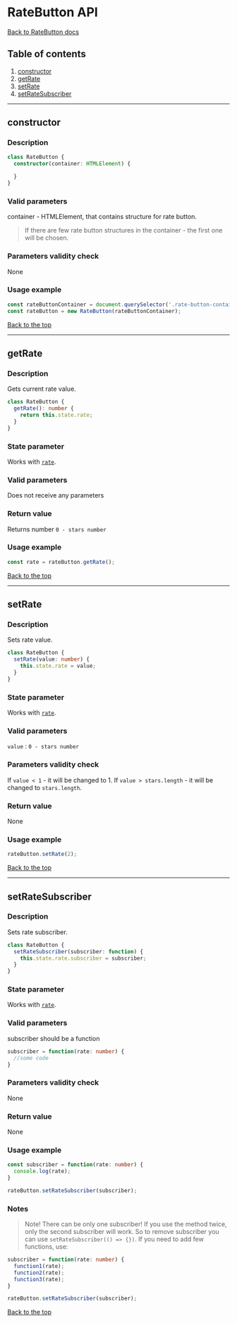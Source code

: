 <a name="top"></a>

# RateButton API
[Back to RateButton docs](rate-button.md)

## Table of contents
1. [constructor](#constructor)
2. [getRate](#getrate)
3. [setRate](#setrate)
4. [setRateSubscriber](#setratesubscriber)


***
<a name="constructor"></a>

## constructor

### Description
```ts
class RateButton {
  constructor(container: HTMLElement) {

  }
}
```

### Valid parameters
container - HTMLElement, that contains structure for rate button. 
> If there are few rate button structures in the container - the first one will be chosen.

### Parameters validity check
None

### Usage example
```js
const rateButtonContainer = document.querySelector('.rate-button-container');
const rateButton = new RateButton(rateButtonContainer);
```

[Back to the top](#top)


***
<a name="getrate"></a>

## getRate

### Description
Gets current rate value.

```ts
class RateButton {
  getRate(): number {
    return this.state.rate;
  }
}
```

### State parameter
Works with [`rate`](rate-button.state.md#rate).

### Valid parameters
Does not receive any parameters

### Return value
Returns number `0 - stars number`

### Usage example
```js
const rate = rateButton.getRate();
```

[Back to the top](#top)


***
<a name="setRate"></a>

## setRate

### Description
Sets rate value.

```ts
class RateButton {
  setRate(value: number) {
    this.state.rate = value;
  }
}
```

### State parameter
Works with [`rate`](rate-button.state.md#rate).

### Valid parameters
`value` : `0 - stars number`

### Parameters validity check
If `value < 1` - it will be changed to 1.
If `value > stars.length` - it will be changed to `stars.length`.

### Return value
None

### Usage example
```js
rateButton.setRate(2);
```

[Back to the top](#top)


***
<a name="setratesubscriber"></a>

## setRateSubscriber

### Description
Sets rate subscriber.

```ts
class RateButton {
  setRateSubscriber(subscriber: function) {
    this.state.rate.subscriber = subscriber;
  }
}
```

### State parameter
Works with [`rate`](rate-button.state.md#rate).

### Valid parameters
subscriber should be a function

```ts
subscriber = function(rate: number) {
  //some code
}
```

### Parameters validity check
None

### Return value
None

### Usage example
```ts
const subscriber = function(rate: number) {
  console.log(rate);
}

rateButton.setRateSubscriber(subscriber);
```

### Notes
> Note! There can be only one subscriber! If you use the method twice, only the second subscriber will work.
So to remove subscriber you can use `setRateSubscriber(() => {})`.
If you need to add few functions, use:
```ts
subscriber = function(rate: number) {
  function1(rate);
  function2(rate);
  function3(rate);
}

rateButton.setRateSubscriber(subscriber);
```

[Back to the top](#top)
